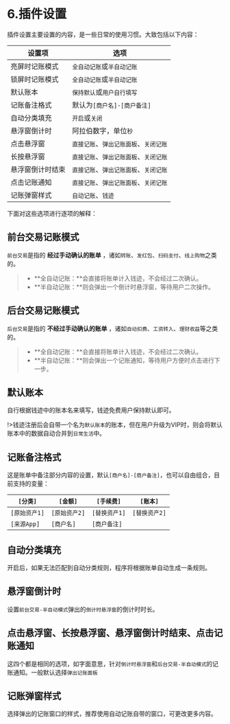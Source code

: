 # 6.插件设置

插件设置主要设置的内容，是一些日常的使用习惯。大致包括以下内容：

|设置项|选项|
|---|---|
|亮屏时记账模式|`全自动记账`或`半自动记账`|
|锁屏时记账模式|`全自动记账`或`半自动记账`|
|默认账本|`保持默认`或`用户自行填写`|
|记账备注格式|默认为`[商户名]-[商户备注]`|
|自动分类填充|`开启`或`关闭`|
|悬浮窗倒计时|阿拉伯数字，单位`秒`|
|点击悬浮窗|`直接记账`、`弹出记账面板`、`关闭记账`|
|长按悬浮窗|`直接记账`、`弹出记账面板`、`关闭记账`|
|悬浮窗倒计时结束|`直接记账`、`弹出记账面板`、`关闭记账`|
|点击记账通知|`直接记账`、`弹出记账面板`、`关闭记账`|
|记账弹窗样式|`自动记账`、`钱迹`|

下面对这些选项进行逐项的解释：
## 前台交易记账模式
`前台交易`是指的 **经过手动确认的账单** ，诸如`转账`、`发红包`、`扫码支付`、`线上购物`之类的。

>- **全自动记账：**会直接将账单计入钱迹，不会经过二次确认。
>- **半自动记账：**则会弹出一个倒计时悬浮窗，等待用户二次操作。

## 后台交易记账模式
`后台交易`是指的 **不经过手动确认的账单** ，诸如`自动扣费`、`工资转入`、`理财收益`等之类的。

>- **全自动记账：**会直接将账单计入钱迹，不会经过二次确认。
>- **半自动记账：**则会弹出一个记账通知，等待用户方便时点击进行下一步。

## 默认账本
自行根据钱迹中的账本名来填写，钱迹免费用户保持默认即可。

!>钱迹注册后会自带一个名为`默认账本`的账本，但在用户升级为VIP时，则会将默认账本中的数据自动合并到`日常生活`中。

## 记账备注格式

这是账单中备注部分内容的设置，默认`[商户名]-[商户备注]`，也可以自由组合，目前支持的变量：

|`[分类]`| `[金额]`| `[手续费]`| `[账本]`|
|---|---|---|---|
| `[原始资产1]`| `[原始资产2]`| `[替换资产1]`| `[替换资产2]`|
| `[来源App]`| `[商户名]`| `[商户备注]`|

## 自动分类填充
开启后，如果无法匹配到自动分类规则，程序将根据账单自动生成一条规则。

## 悬浮窗倒计时

设置`前台交易-半自动模式`弹出的`倒计时悬浮窗`的倒计时时长。

## 点击悬浮窗、长按悬浮窗、悬浮窗倒计时结束、点击记账通知
这四个都是相同的选项，如字面意思，针对`倒计时悬浮窗`和`后台交易-半自动模式`的记账通知。一般默认选择`弹出记账面板`

## 记账弹窗样式

选择弹出的记账窗口的样式，推荐使用自动记账自带的窗口，可更改更多内容。